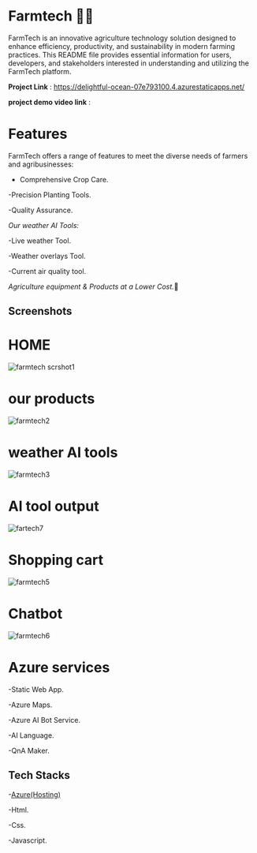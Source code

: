 # Farmtech :farmer:
FarmTech is an innovative agriculture technology solution designed to enhance efficiency, productivity, and sustainability in modern farming practices. This README file provides essential information for users, developers, and stakeholders interested in understanding and utilizing the FarmTech platform.

**Project Link** : https://delightful-ocean-07e793100.4.azurestaticapps.net/

**project demo video link** :

# Features
FarmTech offers a range of features to meet the diverse needs of farmers and agribusinesses:
- Comprehensive Crop Care.
  
-Precision Planting Tools.

-Quality Assurance.

*Our weather AI Tools:*

 -Live weather Tool.
 
 -Weather overlays Tool.
 
 -Current air quality tool.
 
*Agriculture equipment & Products at a Lower Cost.*:tractor:

## Screenshots
# HOME

![farmtech scrshot1](https://github.com/sivasiva44/Farmtech/assets/118961017/a002bcbb-a946-4db9-890c-a5aca4857f44)

# our products

![farmtech2](https://github.com/sivasiva44/Farmtech/assets/118961017/015ebb26-2c5b-4f9f-a2bc-4bf0f202ab23)

# weather AI tools

![farmtech3](https://github.com/sivasiva44/Farmtech/assets/118961017/87547ea3-bac9-48c9-a596-b22e34758153)

# AI tool output

![fartech7](https://github.com/sivasiva44/Farmtech/assets/118961017/3bccad32-c5c3-4a9f-abc9-d1bbdc1285c8)

# Shopping cart

![farmtech5](https://github.com/sivasiva44/Farmtech/assets/118961017/c668c887-b64e-4512-bdb7-6f60b6030f43)

# Chatbot

![farmtech6](https://github.com/sivasiva44/Farmtech/assets/118961017/b24884a9-a4af-4b2e-b4d5-e9accc88fe79)

# Azure services
-Static Web App.

-Azure Maps.

-Azure AI Bot Service.

-AI Language.

-QnA Maker.

## Tech Stacks
-[Azure(Hosting)](https://azure.microsoft.com/en-in/get-started/azure-portal)

-Html.

-Css.

-Javascript.
